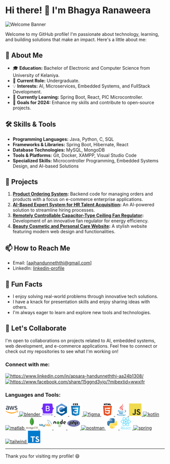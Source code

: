 # Hi there! 👋 I'm Bhagya Ranaweera
![Welcome Banner](https://files.oaiusercontent.com/file-AQyBvLA8JFKnDTdWjVxr5V?se=2024-12-22T08%3A59%3A23Z&sp=r&sv=2024-08-04&sr=b&rscc=max-age%3D604800%2C%20immutable%2C%20private&rscd=attachment%3B%20filename%3D45af870b-00ea-4275-bc72-928017a16993.webp&sig=/LNHDRTzoPyqt4kwI1A8rskvz9triRaJOho3bpeWTFQ%3D)



Welcome to my GitHub profile! I'm passionate about technology, learning, and building solutions that make an impact. Here's a little about me:

## 🚀 About Me
- 🎓 **Education:**  Bachelor of Electronic and Computer Science from University of Kelaniya.
- 💼 **Current Role:** Undergraduate.
- 💡 **Interests:** AI, Microservices, Embedded Systems, and FullStack Development.
- 🌱 **Currently Learning:**  Spring Boot, React, PIC Microcontroller.
- 🎯 **Goals for 2024:** Enhance my skills and contribute to open-source projects.

## 🛠️ Skills & Tools
- **Programming Languages:** Java, Python, C, SQL
- **Frameworks & Libraries:** Spring Boot, Hibernate, React
- **Database Technologies:** MySQL, MongoDB
- **Tools & Platforms:** Git, Docker, XAMPP, Visual Studio Code
- **Specialized Skills:** Microcontroller Programming, Embedded Systems Design, and AI-based Solutions

## 📝 Projects
1. **[Product Ordering System](#):** Backend code for managing orders and products with a focus on e-commerce enterprise applications.
2. **[AI-Based Expert System for HR Talent Acquisition](#):** An AI-powered solution to streamline hiring processes.
3. **[Remotely Controllable Capacitor-Type Ceiling Fan Regulator](#):** Development of an innovative fan regulator for energy efficiency.
4. **[Beauty Cosmetic and Personal Care Website](#):** A stylish website featuring modern web design and functionalities.

## 📫 How to Reach Me
- Email: [aajhandunneththi@gmail.com]
- LinkedIn: [linkedin-profile](https://www.linkedin.com/in/apsara-handunneththi-aa24b1308/)

## 🌟 Fun Facts
- I enjoy solving real-world problems through innovative tech solutions.
- I have a knack for presentation skills and enjoy sharing ideas with others.
- I'm always eager to learn and explore new tools and technologies.

## 🤝 Let's Collaborate
I'm open to collaborations on projects related to AI, embedded systems, web development, and e-commerce applications. Feel free to connect or check out my repositories to see what I'm working on!

<h3 align="left">Connect with me:</h3>
<p align="left">
<a href="https://linkedin.com/in/https://www.linkedin.com/in/apsara-handunneththi-aa24b1308/" target="blank"><img align="center" src="https://raw.githubusercontent.com/rahuldkjain/github-profile-readme-generator/master/src/images/icons/Social/linked-in-alt.svg" alt="https://www.linkedin.com/in/apsara-handunneththi-aa24b1308/" height="30" width="40" /></a>
<a href="https://fb.com/https://www.facebook.com/share/15ggnd3yjo/?mibextid=wwxifr" target="blank"><img align="center" src="https://raw.githubusercontent.com/rahuldkjain/github-profile-readme-generator/master/src/images/icons/Social/facebook.svg" alt="https://www.facebook.com/share/15ggnd3yjo/?mibextid=wwxifr" height="30" width="40" /></a>
</p>

<h3 align="left">Languages and Tools:</h3>
<p align="left"> <a href="https://aws.amazon.com" target="_blank" rel="noreferrer"> <img src="https://raw.githubusercontent.com/devicons/devicon/master/icons/amazonwebservices/amazonwebservices-original-wordmark.svg" alt="aws" width="40" height="40"/> </a> <a href="https://www.blender.org/" target="_blank" rel="noreferrer"> <img src="https://download.blender.org/branding/community/blender_community_badge_white.svg" alt="blender" width="40" height="40"/> </a> <a href="https://getbootstrap.com" target="_blank" rel="noreferrer"> <img src="https://raw.githubusercontent.com/devicons/devicon/master/icons/bootstrap/bootstrap-plain-wordmark.svg" alt="bootstrap" width="40" height="40"/> </a> <a href="https://www.cprogramming.com/" target="_blank" rel="noreferrer"> <img src="https://raw.githubusercontent.com/devicons/devicon/master/icons/c/c-original.svg" alt="c" width="40" height="40"/> </a> <a href="https://www.w3schools.com/css/" target="_blank" rel="noreferrer"> <img src="https://raw.githubusercontent.com/devicons/devicon/master/icons/css3/css3-original-wordmark.svg" alt="css3" width="40" height="40"/> </a> <a href="https://www.figma.com/" target="_blank" rel="noreferrer"> <img src="https://www.vectorlogo.zone/logos/figma/figma-icon.svg" alt="figma" width="40" height="40"/> </a> <a href="https://www.w3.org/html/" target="_blank" rel="noreferrer"> <img src="https://raw.githubusercontent.com/devicons/devicon/master/icons/html5/html5-original-wordmark.svg" alt="html5" width="40" height="40"/> </a> <a href="https://www.java.com" target="_blank" rel="noreferrer"> <img src="https://raw.githubusercontent.com/devicons/devicon/master/icons/java/java-original.svg" alt="java" width="40" height="40"/> </a> <a href="https://developer.mozilla.org/en-US/docs/Web/JavaScript" target="_blank" rel="noreferrer"> <img src="https://raw.githubusercontent.com/devicons/devicon/master/icons/javascript/javascript-original.svg" alt="javascript" width="40" height="40"/> </a> <a href="https://kotlinlang.org" target="_blank" rel="noreferrer"> <img src="https://www.vectorlogo.zone/logos/kotlinlang/kotlinlang-icon.svg" alt="kotlin" width="40" height="40"/> </a> <a href="https://www.mathworks.com/" target="_blank" rel="noreferrer"> <img src="https://upload.wikimedia.org/wikipedia/commons/2/21/Matlab_Logo.png" alt="matlab" width="40" height="40"/> </a> <a href="https://www.mongodb.com/" target="_blank" rel="noreferrer"> <img src="https://raw.githubusercontent.com/devicons/devicon/master/icons/mongodb/mongodb-original-wordmark.svg" alt="mongodb" width="40" height="40"/> </a> <a href="https://www.mysql.com/" target="_blank" rel="noreferrer"> <img src="https://raw.githubusercontent.com/devicons/devicon/master/icons/mysql/mysql-original-wordmark.svg" alt="mysql" width="40" height="40"/> </a> <a href="https://nodejs.org" target="_blank" rel="noreferrer"> <img src="https://raw.githubusercontent.com/devicons/devicon/master/icons/nodejs/nodejs-original-wordmark.svg" alt="nodejs" width="40" height="40"/> </a> <a href="https://www.php.net" target="_blank" rel="noreferrer"> <img src="https://raw.githubusercontent.com/devicons/devicon/master/icons/php/php-original.svg" alt="php" width="40" height="40"/> </a> <a href="https://postman.com" target="_blank" rel="noreferrer"> <img src="https://www.vectorlogo.zone/logos/getpostman/getpostman-icon.svg" alt="postman" width="40" height="40"/> </a> <a href="https://www.python.org" target="_blank" rel="noreferrer"> <img src="https://raw.githubusercontent.com/devicons/devicon/master/icons/python/python-original.svg" alt="python" width="40" height="40"/> </a> <a href="https://reactjs.org/" target="_blank" rel="noreferrer"> <img src="https://raw.githubusercontent.com/devicons/devicon/master/icons/react/react-original-wordmark.svg" alt="react" width="40" height="40"/> </a> <a href="https://spring.io/" target="_blank" rel="noreferrer"> <img src="https://www.vectorlogo.zone/logos/springio/springio-icon.svg" alt="spring" width="40" height="40"/> </a> <a href="https://tailwindcss.com/" target="_blank" rel="noreferrer"> <img src="https://www.vectorlogo.zone/logos/tailwindcss/tailwindcss-icon.svg" alt="tailwind" width="40" height="40"/> </a> <a href="https://www.typescriptlang.org/" target="_blank" rel="noreferrer"> <img src="https://raw.githubusercontent.com/devicons/devicon/master/icons/typescript/typescript-original.svg" alt="typescript" width="40" height="40"/> </a> </p>



---

Thank you for visiting my profile! 😄
